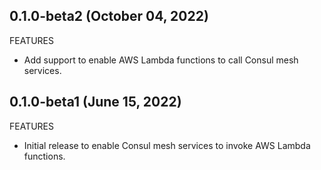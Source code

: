 ## 0.1.0-beta2 (October 04, 2022)

FEATURES
* Add support to enable AWS Lambda functions to call Consul mesh services.

## 0.1.0-beta1 (June 15, 2022)

FEATURES
* Initial release to enable Consul mesh services to invoke AWS Lambda functions.
